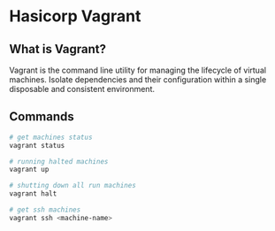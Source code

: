 # Hasicorp Vagrant

## What is Vagrant?

Vagrant is the command line utility for managing the lifecycle of virtual machines. Isolate dependencies and their configuration within a single disposable and consistent environment.

## Commands

```bash
# get machines status
vagrant status

# running halted machines
vagrant up

# shutting down all run machines
vagrant halt

# get ssh machines
vagrant ssh <machine-name>
```
